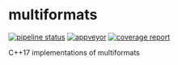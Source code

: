 # multiformats
[![pipeline status](https://gitlab.com/matt1795/multiformats/badges/master/pipeline.svg)](https://gitlab.com/matt1795/multiformats/commits/master)
[![appveyor](https://ci.appveyor.com/api/projects/status/8rtg893e66xvyjye/branch/master?svg=true)](https://gitlab.com/matt1795/multiformats/commits/master)
[![coverage report](https://gitlab.com/matt1795/multiformats/badges/master/coverage.svg)](https://gitlab.com/matt1795/multiformats/commits/master)

C++17 implementations of multiformats
